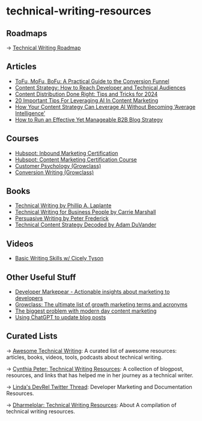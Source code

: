 # technical-writing-resources

## Roadmaps
→ [Technical Writing Roadmap](https://roadmap.sh/technical-writer)

## Articles 
- [ToFu, MoFu, BoFu: A Practical Guide to the Conversion Funnel](https://www.semrush.com/blog/tofu-mofu-bofu-a-practical-guide-to-the-conversion-funnel/)
- [Content Strategy: How to Reach Developer and Technical Audiences](https://contentlab.com/guide-to-content-strategy-for-developers-and-technical-audiences/)
- [Content Distribution Done Right: Tips and Tricks for 2024](https://blog.hootsuite.com/content-distribution/)
- [20 Important Tips For Leveraging AI In Content Marketing](https://www.forbes.com/sites/forbesagencycouncil/2023/12/08/20-important-tips-for-leveraging-ai-in-content-marketing/?sh=4988d1de2150)
- [How Your Content Strategy Can Leverage AI Without Becoming ‘Average Intelligence’](https://www.forbes.com/sites/johnhall/2024/03/10/how-your-content-strategy-can-leverage-ai-without-becoming-average-intelligence/?sh=3048c785609c)
- [How to Run an Effective Yet Manageable B2B Blog Strategy](https://www.growandconvert.com/content-marketing/b2b-blog-strategy/?utm_source=tldrmarketing)

## Courses 
- [Hubspot: Inbound Marketing Certification](https://academy.hubspot.com/courses/inbound-marketing)
- [Hubspot: Content Marketing Certification Course](https://academy.hubspot.com/courses/content-marketing)
- [Customer Psychology (Growclass)](https://www.growclass.co/courses/customer-psychology)
- [Conversion Writing (Growclass)](https://www.growclass.co/courses/conversion-copywriting)

## Books 
- [Technical Writing by Phillip A. Laplante](https://www.oreilly.com/library/view/technical-writing/9781466503090/)
- [Technical Writing for Business People by Carrie Marshall](https://www.oreilly.com/library/view/technical-writing-for/9781780174464/)
- [Persuasive Writing by Peter Frederick](https://learning.oreilly.com/library/view/persuasive-writing/9780273746133/html/chapter-001.html)
- [Technical Content Strategy Decoded by Adam DuVander](https://everydeveloper.com/books/technical-content-strategy-decoded/)

## Videos 
- [Basic Writing Skills w/ Cicely Tyson](https://youtu.be/UnX47Odz3z4?si=G-sgXPBMEM5Q30xF)

## Other Useful Stuff
- [Developer Markepear - Actionable insights about marketing to developers](https://www.developermarkepear.com/)
- [Growclass: The ultimate list of growth marketing terms and acronyms](https://www.growclass.co/post/the-ultimate-list-of-growth-marketing-key-terms-and-acronyms?utm_campaign=Gather+waitlist+%231+-+thanks+for+joining+the+waitlist+&utm_medium=email&utm_source=autopilot)
- [The biggest problem with modern day content marketing](https://www.linkedin.com/feed/update/urn:li:activity:7135677880818102272/)
- [Using ChatGPT to update blog posts](https://www.linkedin.com/posts/stevenlmacdonald_using-chatgpt-i-updated-21-blog-posts-on-activity-7167805610892247040-BIgA/)

## Curated Lists
→ [Awesome Technical Writing](https://github.com/BolajiAyodeji/awesome-technical-writing?tab=readme-ov-file#courses): A curated list of awesome resources: articles, books, videos, tools, podcasts about technical writing.

→ [Cynthia Peter: Technical Writing Resources](https://github.com/BolajiAyodeji/awesome-technical-writing?tab=readme-ov-file#courses): A collection of blogpost, resources, and links that has helped me in her journey as a technical writer. 

→ [Linda's DevRel Twitter Thread](https://twitter.com/_MsLinda/status/1510937598176473091): Developer Marketing and Documentation Resources.

→ [Dharmelolar: Technical Writing Resources](https://github.com/dharmelolar/technical-writing-resources): About
A compilation of technical writing resources.

